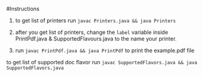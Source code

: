 #Instructions

1) to get list of printers run `javac Printers.java && java Printers`

2) after you get list of printers, change the `label` variable inside PrintPdf.java & SupportedFlavours.java to the name your printer. 

3) run `javac PrintPdf.java && java PrintPdf` to print the example.pdf file

to get list of supported doc flavor run `javac SupportedFlavors.java && java SupportedFlavors.java`